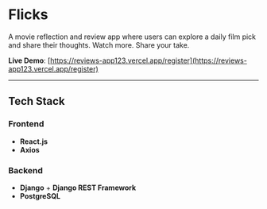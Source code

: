 # Flicks 

A movie reflection and review app where users can explore a daily film pick and share their thoughts. Watch more. Share your take.

**Live Demo**: [https://reviews-app123.vercel.app/register](https://reviews-app123.vercel.app/register)

---

## Tech Stack

### Frontend
- **React.js**
- **Axios**

### Backend
- **Django** + **Django REST Framework**
- **PostgreSQL**

